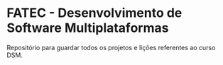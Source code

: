 # FATEC - Desenvolvimento de Software Multiplataformas
Repositório para guardar todos os projetos e lições referentes ao curso DSM.
